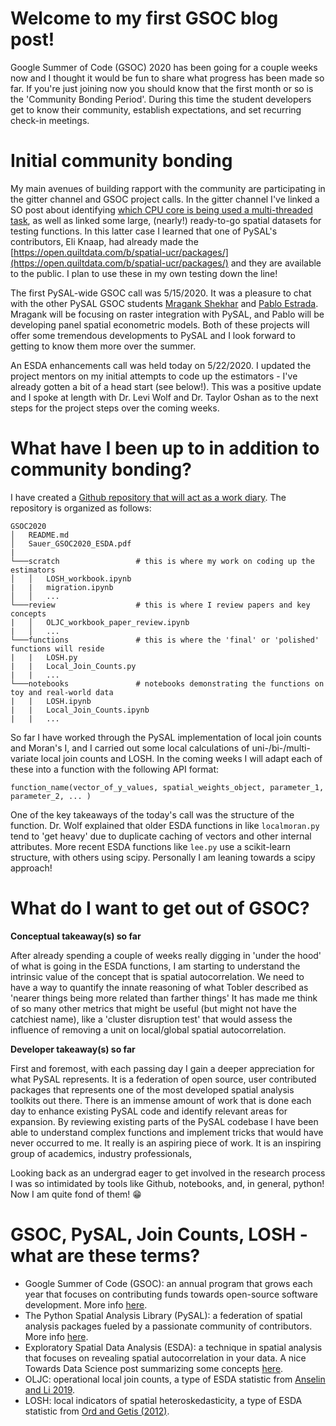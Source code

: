 # Welcome to my first GSOC blog post!

Google Summer of Code (GSOC) 2020 has been going for a couple weeks now and I thought it would be fun to share what progress has been made so far. If you're just joining now you should know that the first month or so is the 'Community Bonding Period'. During this time the student developers get to know their community, establish expectations, and set recurring check-in meetings. 

# Initial community bonding

My main avenues of building rapport with the community are participating in the gitter channel and GSOC project calls. In the gitter channel I've linked a SO post about identifying [which CPU core is being used a multi-threaded task](https://stackoverflow.com/questions/20669881/identifying-a-processor-core-or-worker-id-parallel-python), as well as linked some large, (nearly!) ready-to-go spatial datasets for testing functions. In this latter case I learned that one of PySAL's contributors, Eli Knaap,  had already made the [https://open.quiltdata.com/b/spatial-ucr/packages/](https://open.quiltdata.com/b/spatial-ucr/packages/) and they are available to the public. I plan to use these in my own testing down the line! 

The first PySAL-wide GSOC call was 5/15/2020. It was a pleasure to chat with the other PySAL GSOC students [Mragank Shekhar](https://summerofcode.withgoogle.com/projects/?sp-search=pysal#5775104799145984) and [Pablo Estrada](https://summerofcode.withgoogle.com/projects/?sp-search=pysal#6472262816890880). Mragank will be focusing on raster integration with PySAL, and Pablo will be developing panel spatial econometric models. Both of these projects will offer some tremendous developments to PySAL and I look forward to getting to know them more over the summer. 

An ESDA enhancements call was held today on 5/22/2020. I updated the project mentors on my initial attempts to code up the estimators - I've already gotten a bit of a head start (see below!). This was a positive update and I spoke at length with Dr. Levi Wolf and Dr. Taylor Oshan as to the next steps for the project steps over the coming weeks. 

# What have I been up to in addition to community bonding?

I have created a [Github repository that will act as a work diary](https://github.com/jeffcsauer/GSOC2020). The repository is organized as follows:

```
GSOC2020
│   README.md
│   Sauer_GSOC2020_ESDA.pdf   
|
└───scratch                 # this is where my work on coding up the estimators
│   │   LOSH_workbook.ipynb
|   |   migration.ipynb
│   │   ...
└───review                  # this is where I review papers and key concepts
|   │   OLJC_workbook_paper_review.ipynb
|   │   ...
└───functions               # this is where the 'final' or 'polished' functions will reside
|   |   LOSH.py  
|   |   Local_Join_Counts.py
|   |   ...
└───notebooks               # notebooks demonstrating the functions on toy and real-world data
|   |   LOSH.ipynb
|   |   Local_Join_Counts.ipynb
|   |   ...
```

So far I have worked through the PySAL implementation of local join counts and Moran's I, and I carried out some local calculations of uni-/bi-/multi-variate local join counts and LOSH. In the coming weeks I will adapt each of these into a function with the following API format:

`function_name(vector_of_y_values, spatial_weights_object, parameter_1, parameter_2, ... )`

One of the key takeaways of the today's call was the structure of the function. Dr. Wolf explained that older ESDA functions in like `localmoran.py` tend to 'get heavy' due to duplicate caching of vectors and other internal attributes. More recent ESDA functions like `lee.py` use a scikit-learn structure, with others using scipy. Personally I am leaning towards a scipy approach! 

# What do I want to get out of GSOC?

**Conceptual takeaway(s) so far**

After already spending a couple of weeks really digging in 'under the hood' of what is going in the ESDA functions, I am starting to understand the intrinsic value of the concept that is spatial autocorrelation. We need to have a way to quantify the innate reasoning of what Tobler described as 'nearer things being more related than farther things' It has made me think of so many other metrics that might be useful (but might not have the catchiest name), like a 'cluster disruption test' that would assess the influence of removing a unit on local/global spatial autocorrelation. 

**Developer takeaway(s) so far**

First and foremost, with each passing day I gain a deeper appreciation for what PySAL represents. It is a federation of open source, user contributed packages that represents one of the most developed spatial analysis toolkits out there. There is an immense amount of work that is done each day to enhance existing PySAL code and identify relevant areas for expansion. By reviewing existing parts of the PySAL codebase I have been able to understand complex functions and implement tricks that would have never occurred to me. It really is an aspiring piece of work. It is an inspiring group of academics, industry professionals, 

Looking back as an undergrad eager to get involved in the research process I was so intimidated by tools like Github, notebooks, and, in general, python! Now I am quite fond of them! :grin: 

# GSOC, PySAL, Join Counts, LOSH - what are these terms?

- Google Summer of Code (GSOC): an annual program that grows each year that focuses on contributing funds towards open-source software development. More info [here](https://summerofcode.withgoogle.com/).
- The Python Spatial Analysis Library (PySAL): a federation of spatial analysis packages fueled by a passionate community of contributors. More info [here](https://pysal.org/). 
- Exploratory Spatial Data Analysis (ESDA): a technique in spatial analysis that focuses on revealing spatial autocorrelation in your data. A nice Towards Data Science post summarizing some concepts [here](https://towardsdatascience.com/what-is-exploratory-spatial-data-analysis-esda-335da79026ee). 
- OLJC: operational local join counts, a type of ESDA statistic from [Anselin and Li 2019](https://link.springer.com/article/10.1007%2Fs10109-019-00299-x). 
- LOSH: local indicators of spatial heteroskedasticity, a type of ESDA statistic from [Ord and Getis (2012)](https://link.springer.com/article/10.1007/s00168-011-0492-y).




